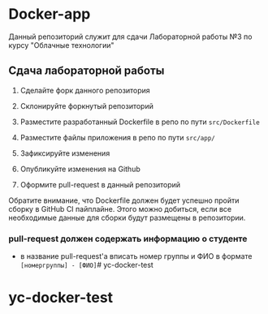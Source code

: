 # Docker-app

Данный репозиторий служит для сдачи Лабораторной работы №3 по курсу "Облачные технологии"

## Сдача лабораторной работы

1. Сделайте форк данного репозитория

2. Склонируйте форкнутый репозиторий

3. Разместите разработанный Dockerfile в репо по пути `src/Dockerfile`

4. Разместите файлы приложения в репо по пути `src/app/`

5. Зафиксируйте изменения

6. Опубликуйте изменения на Github

7. Оформите pull-request в данный репозиторий

Обратите внимание, что Dockerfile должен будет успешно пройти сборку в GitHub CI пайплайне.
Этого можно добиться, если все необходимые данные для сборки будут размещены в репозитории.

### pull-request должен содержать информацию о студенте

- в название pull-request'a вписать номер группы и ФИО в формате `[номергруппы] - [ФИО]`# yc-docker-test
# yc-docker-test
